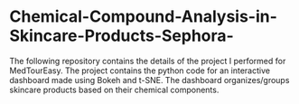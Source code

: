 # Chemical-Compound-Analysis-in-Skincare-Products-Sephora-
The following repository contains the details of the project I performed for MedTourEasy. The project contains the python code for an interactive dashboard made using Bokeh and t-SNE. The dashboard organizes/groups skincare products based on their chemical components.
